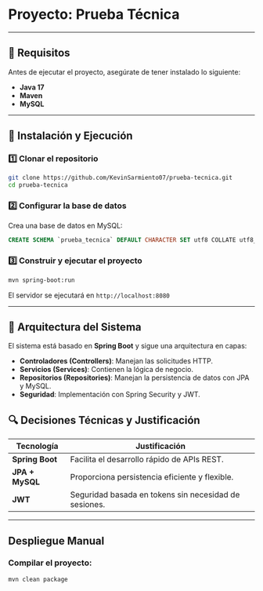 # Proyecto: Prueba Técnica 


---

## 🚀 Requisitos
Antes de ejecutar el proyecto, asegúrate de tener instalado lo siguiente:

- **Java 17**
- **Maven**
- **MySQL**
---

## 🔧 Instalación y Ejecución

### 1️⃣ Clonar el repositorio
```sh
git clone https://github.com/KevinSarmiento07/prueba-tecnica.git
cd prueba-tecnica
```

### 2️⃣ Configurar la base de datos
Crea una base de datos en MySQL:
```sql
CREATE SCHEMA `prueba_tecnica` DEFAULT CHARACTER SET utf8 COLLATE utf8_spanish2_ci ;
```

### 3️⃣ Construir y ejecutar el proyecto
```sh
mvn spring-boot:run
```
El servidor se ejecutará en `http://localhost:8080`

---

## 📌 Arquitectura del Sistema
El sistema está basado en **Spring Boot** y sigue una arquitectura en capas:

- **Controladores (Controllers)**: Manejan las solicitudes HTTP.
- **Servicios (Services)**: Contienen la lógica de negocio.
- **Repositorios (Repositories)**: Manejan la persistencia de datos con JPA y MySQL.
- **Seguridad**: Implementación con Spring Security y JWT.


## 🔍 Decisiones Técnicas y Justificación

| Tecnología | Justificación |
|------------|--------------|
| **Spring Boot** | Facilita el desarrollo rápido de APIs REST. |
| **JPA + MySQL** | Proporciona persistencia eficiente y flexible. |
| **JWT** | Seguridad basada en tokens sin necesidad de sesiones. |

---



## Despliegue Manual

###  Compilar el proyecto:
```sh
mvn clean package
```
